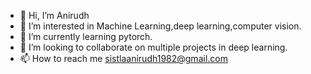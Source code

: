 - 👋 Hi, I’m Anirudh
- 👀 I’m interested in Machine Learning,deep learning,computer vision. 
- 🌱 I’m currently learning pytorch.
- 💞️ I’m looking to collaborate on multiple projects in deep learning.
- 📫 How to reach me sistlaanirudh1982@gmail.com

<!---
altiss/altiss is a ✨ special ✨ repository because its `README.md` (this file) appears on your GitHub profile.
You can click the Preview link to take a look at your changes.
--->
